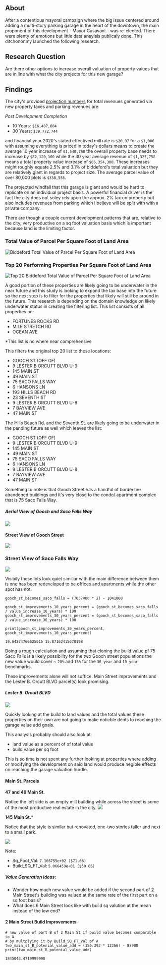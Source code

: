 ## About
After a contentious mayoral campaign where the big issue centered around adding a multi-story parking garage in the heart of the downtown, the main proponent of this development - Mayor Casavant - was re-elected. There were plenty of emotions but little data anaylsis publicaly done. This ditchononmy launched the following research.

## Research Question
Are there other options to increase overall valuation of property values that are in line with what the city projects for this new garage?

## Findings
The city's provided [projection numbers](https://www.biddefordmaine.org/2913/Downtown-Parking-Garage-Project-Informat) for total revenues generated via new property taxes and parking revenues are:
 
 *Post Development Completion*
 - 10 Years: `$16,407,604`
 - 30 Years: `$39,772,744`

and financial year 2020's stated effectived mill rate is `$20.07` for a `$1,000` with assuming everything is priced in today's dollars means to create the average 10 year increase of `$1,640,760` the overall property base needs to increase by `$82,120,100` while the 30 year average revenue of `$1,325,758` means a total property value increase of `$66,354,300`. These increases might roughly equate 2.5% and 3.1% of biddeford's total valuation but they are relatively giant in regards to project size. The average parcel value of over 80,000 plots is `$338,556`. 

The projected windfall that this garage is giant and would be hard to replicate on an individual project basis. A powerful financial driver is the fact the city does not soley rely upon the approx. 2% tax on property but also includes revenues from parking which I believe will be split with with a private company. 

There are though a couple current development patterns that are, relative to the city, very productive on a sq foot valuation basis which is important because land is the limiting factor. 

### Total Value of Parcel Per Square Foot of Land Area
![](../images/garage/total-value-sq-foot.png "Biddeford Total Value of Parcel Per Square Foot of Land Area")


### Top 20 Performing Properties Per Square Foot of Land Area
![](../images/garage/top-20-sq-foot-land-area-valuations.jpg "Top 20 Biddeford Total Value of Parcel Per Square Foot of Land Area")


A good portion of these properties are likely going to be underwater in the near future and this study is looking to expand the tax base into the future so the next step is to filter for the properties that likely will still be around in the future. This research is depending on the domain knowledge on likely underwater status in creating the filtering list. This list consists of all properties on:

- FORTUNES ROCKS RD
- MILE STRETCH RD
- OCEAN AVE

*This list is no where near comprehensive

This filters the original top 20 list to these locations:

- GOOCH ST (OFF OF)
- 9 LESTER B ORCUTT BLVD U-9
- 145 MAIN ST
- 49 MAIN ST
- 75 SACO FALLS WAY
- 6 HANSONS LN
- 193 HILLS BEACH RD
- 23 SEVENTH ST
- 9 LESTER B ORCUTT BLVD U-8
- 7 BAYVIEW AVE
- 47 MAIN ST

The Hills Beach Rd. and the Seventh St. are likely going to be underwater in the pending future as well which leaves the list:

- GOOCH ST (OFF OF)
- 9 LESTER B ORCUTT BLVD U-9
- 145 MAIN ST
- 49 MAIN ST
- 75 SACO FALLS WAY
- 6 HANSONS LN
- 9 LESTER B ORCUTT BLVD U-8
- 7 BAYVIEW AVE
- 47 MAIN ST

Something to note is that Gooch Street has a handful of borderline abandoned buildings and it's very close to the condo/ apartment complex that is 75 Saco Falls Way.

##### Aerial View of Gooch and Saco Falls Way
![](../images/garage/ariel-saco-falls-gooch-st.jpg)

#### Street View of Gooch Street
![](../images/garage/gooch-st-street-view.jpg)

### Street View of Saco Falls Way
![](../images/garage/75-saco-falls-way-street-view.jpg)


Visibily these lots look quiet similiar with the main difference between them is one has been redeveloped to be offices and apartments while the other spot has not.

```
gooch_st_becomes_saco_falls = (7037400 * 2) - 1041000

gooch_st_improvements_10_years_percent = (gooch_st_becomes_saco_falls / value_increase_10_years) * 100
gooch_st_improvements_30_years_percent = (gooch_st_becomes_saco_falls / value_increase_30_years) * 100

print(gooch_st_improvements_30_years_percent, gooch_st_improvements_10_years_percent)

19.64274760625015 15.87162415670198

```


Doing a rough calculation and assuming that cloning the build value pf 75 Saco Falls is a likely possibility for the two Gooch street populations the new value would cover ~ `20%` and `16%` for the `30 year` and `10 year` benchmarks.


These improvements alone will not suffice. Main Street improvements and the Lester B. Orcutt BLVD parcel(s) look promising.


##### Lester B. Orcutt BLVD
![](../images/garage/9-lb-orcutt-blvd-street-view.jpg)

Quickly looking at the build to land values and the total values these properties on their own are not going to make noticble dents to reaching the garage value add goals.

This analysis probably should also look at: 
- land value as a percent of of total value
- build value per sq foot

This is so time is not spent any further looking at properties where adding or modifying the development on said land would produce negible effects on reaching the garage valuation hurdle.


#### Main St. Parcels 

**47 and 49 Main St.**

Notice the left side is an empty mill building while across the street is some of the most productive real estate in the city. 
![](../images/garage/main-street-street-view.jpg)

**145 Main St.***

Notice that the style is similar but renovated, one-two stories taller and next to a small park.

![](../images/garage/145-main-st-street-view.jpg)

Note:
- Sq_Foot_Val: `7.166755e+02 ($71.66)`
- Build_SQ_FT_Val: `5.066459e+01 ($50.66)`


##### Value Generation Ideas:

- Wonder how much new value would be added if the second part of 2 Main Street's building was valued at the same rate of the first part on a sq foot basis?
- What does 6 Main Street look like with build sq valution at the mean instead of the low end?

#### 2 Main Street Build Improvements

```
# new value of part B of 2 Main St if build value becomes comparable to A 
# by multplying it by Build_SQ_FT_Val of A
two_main_st_B_potenial_value_add = (156.392 * 12366) - 88900
print(two_main_st_B_potenial_value_add)

1845043.4719999998
```


